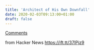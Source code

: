 ```yaml
---
title: 'Architect of His Own Downfall'
date: 2020-02-03T09:13:00+01:00
draft: false
---
```


[Comments](https://news.ycombinator.com/item?id=22219795)  
  
from Hacker News https://ift.tt/37lPjz9